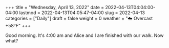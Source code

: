 +++
title = "Wednesday, April 13, 2022"
date = 2022-04-13T04:04:00-04:00
lastmod = 2022-04-13T04:05:47-04:00
slug = 2022-04-13
categories = ["Daily"]
draft = false
weight = 0
weather = "☁️ Overcast +58°F"
+++

Good morning. It's 4:00 am and Alice and I are finished with our walk. Now what?

[//]: # "Exported with love from a post written in Org mode"
[//]: # "- https://github.com/kaushalmodi/ox-hugo"
